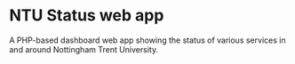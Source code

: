 # NTU Status web app

A PHP-based dashboard web app showing the status of various services in and around Nottingham Trent University.
